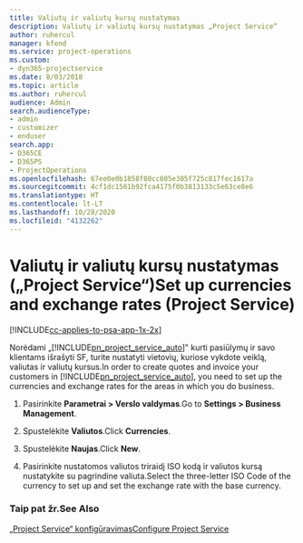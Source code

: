 ```yaml
---
title: Valiutų ir valiutų kursų nustatymas
description: Valiutų ir valiutų kursų nustatymas „Project Service“
author: ruhercul
manager: kfend
ms.service: project-operations
ms.custom:
- dyn365-projectservice
ms.date: 8/03/2018
ms.topic: article
ms.author: ruhercul
audience: Admin
search.audienceType:
- admin
- customizer
- enduser
search.app:
- D365CE
- D365PS
- ProjectOperations
ms.openlocfilehash: 67ee0e0b1858f80cc605e305f725c817fec1617a
ms.sourcegitcommit: 4cf1dc1561b92fca4175f0b3813133c5e63ce8e6
ms.translationtype: HT
ms.contentlocale: lt-LT
ms.lasthandoff: 10/28/2020
ms.locfileid: "4132262"
---
```

# <a name="set-up-currencies-and-exchange-rates-project-service"></a><span data-ttu-id="967ab-103">Valiutų ir valiutų kursų nustatymas („Project Service“)</span><span class="sxs-lookup"><span data-stu-id="967ab-103">Set up currencies and exchange rates (Project Service)</span></span>

[!INCLUDE[cc-applies-to-psa-app-1x-2x](../includes/cc-applies-to-psa-app-1x-2x.md)]

<span data-ttu-id="967ab-104">Norėdami „[!INCLUDE[pn_project_service_auto](../includes/pn-project-service-auto.md)]‟ kurti pasiūlymų ir savo klientams išrašyti SF, turite nustatyti vietovių, kuriose vykdote veiklą, valiutas ir valiutų kursus.</span><span class="sxs-lookup"><span data-stu-id="967ab-104">In order to create quotes and invoice your customers in [!INCLUDE[pn_project_service_auto](../includes/pn-project-service-auto.md)], you need to set up the currencies and exchange rates for the areas in which you do business.</span></span>  
  
1.  <span data-ttu-id="967ab-105">Pasirinkite **Parametrai > Verslo valdymas**.</span><span class="sxs-lookup"><span data-stu-id="967ab-105">Go to **Settings > Business Management**.</span></span>  
  
2.  <span data-ttu-id="967ab-106">Spustelėkite **Valiutos**.</span><span class="sxs-lookup"><span data-stu-id="967ab-106">Click **Currencies**.</span></span>  
  
3.  <span data-ttu-id="967ab-107">Spustelėkite **Naujas**.</span><span class="sxs-lookup"><span data-stu-id="967ab-107">Click **New**.</span></span>  
  
4.  <span data-ttu-id="967ab-108">Pasirinkite nustatomos valiutos triraidį ISO kodą ir valiutos kursą nustatykite su pagrindine valiuta.</span><span class="sxs-lookup"><span data-stu-id="967ab-108">Select the three-letter ISO Code of the currency to set up and set the exchange rate with the base currency.</span></span>  
  
### <a name="see-also"></a><span data-ttu-id="967ab-109">Taip pat žr.</span><span class="sxs-lookup"><span data-stu-id="967ab-109">See Also</span></span>  
 [<span data-ttu-id="967ab-110">„Project Service“ konfigūravimas</span><span class="sxs-lookup"><span data-stu-id="967ab-110">Configure Project Service</span></span>](../psa/configure.md)
